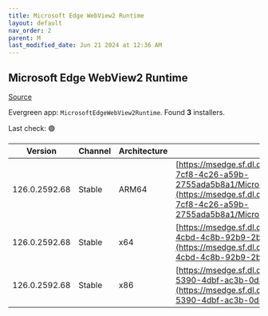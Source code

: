 ```yaml
---
title: Microsoft Edge WebView2 Runtime
layout: default
nav_order: 2
parent: M
last_modified_date: Jun 21 2024 at 12:36 AM
---
```


## Microsoft Edge WebView2 Runtime

[Source](https://developer.microsoft.com/en-us/microsoft-edge/webview2/)

Evergreen app: `MicrosoftEdgeWebView2Runtime`. Found **3** installers.

Last check: 🟢

| Version       | Channel | Architecture | URI                                                                                                                                                                                                                                                                                                                            |
| ------------- | ------- | ------------ | ------------------------------------------------------------------------------------------------------------------------------------------------------------------------------------------------------------------------------------------------------------------------------------------------------------------------------ |
| 126.0.2592.68 | Stable  | ARM64        | [https://msedge.sf.dl.delivery.mp.microsoft.com/filestreamingservice/files/d90fcfa1-7cf8-4c26-a59b-2755ada5b8a1/MicrosoftEdgeWebView2RuntimeInstallerARM64.exe](https://msedge.sf.dl.delivery.mp.microsoft.com/filestreamingservice/files/d90fcfa1-7cf8-4c26-a59b-2755ada5b8a1/MicrosoftEdgeWebView2RuntimeInstallerARM64.exe) |
| 126.0.2592.68 | Stable  | x64          | [https://msedge.sf.dl.delivery.mp.microsoft.com/filestreamingservice/files/959354ef-4cbd-4c8b-92b9-2b67f16f8974/MicrosoftEdgeWebView2RuntimeInstallerX64.exe](https://msedge.sf.dl.delivery.mp.microsoft.com/filestreamingservice/files/959354ef-4cbd-4c8b-92b9-2b67f16f8974/MicrosoftEdgeWebView2RuntimeInstallerX64.exe)     |
| 126.0.2592.68 | Stable  | x86          | [https://msedge.sf.dl.delivery.mp.microsoft.com/filestreamingservice/files/db2ef51f-5390-4dbf-ac3b-0d4cfe5d5092/MicrosoftEdgeWebView2RuntimeInstallerX86.exe](https://msedge.sf.dl.delivery.mp.microsoft.com/filestreamingservice/files/db2ef51f-5390-4dbf-ac3b-0d4cfe5d5092/MicrosoftEdgeWebView2RuntimeInstallerX86.exe)     |
